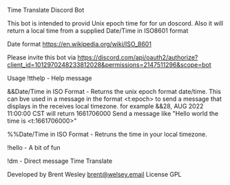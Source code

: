 Time Translate Discord Bot

This bot is intended to provid Unix epoch time for for un doscord. Also it will return a local time from a supplied Date/Time in ISO8601 format

Date format
https://en.wikipedia.org/wiki/ISO_8601

Please invite this bot via 
https://discord.com/api/oauth2/authorize?client_id=1012970248233812028&permissions=2147511296&scope=bot

Usage
!tthelp - Help message

&&Date/Time in ISO Format - Returns the unix epoch format date/time.
This can bve used in a message in the format <t:epoch> to send a message that displays in the receives local timezone. 
for example &&28, AUG 2022 11:00:00 CST will return 1661706000 Send a message like "Hello world the time is <t:1661706000>"

%%Date/Time in ISO Format - Retruns the time in your local timezone.

!hello - A bit of fun

!dm - Direct message Time Translate

Developed by Brent Wesley brent@welsey.email  License GPL